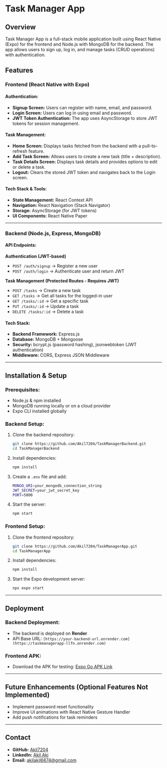 # Task Manager App

## Overview

Task Manager App is a full-stack mobile application built using React Native (Expo) for the frontend and Node.js with MongoDB for the backend. The app allows users to sign up, log in, and manage tasks (CRUD operations) with authentication.

## Features

### Frontend (React Native with Expo)

#### Authentication:

- **Signup Screen:** Users can register with name, email, and password.
- **Login Screen:** Users can log in using email and password.
- **JWT Token Authentication:** The app uses AsyncStorage to store JWT tokens for session management.

#### Task Management:

- **Home Screen:** Displays tasks fetched from the backend with a pull-to-refresh feature.
- **Add Task Screen:** Allows users to create a new task (title + description).
- **Task Details Screen:** Displays task details and provides options to edit or delete a task.
- **Logout:** Clears the stored JWT token and navigates back to the Login screen.

#### Tech Stack & Tools:

- **State Management:** React Context API
- **Navigation:** React Navigation (Stack Navigator)
- **Storage:** AsyncStorage (for JWT tokens)
- **UI Components:** React Native Paper

---

### Backend (Node.js, Express, MongoDB)

#### API Endpoints:

**Authentication (JWT-based)**

- `POST /auth/signup` → Register a new user
- `POST /auth/login` → Authenticate user and return JWT

**Task Management (Protected Routes - Requires JWT)**

- `POST /tasks` → Create a new task
- `GET /tasks` → Get all tasks for the logged-in user
- `GET /tasks/:id` → Get a specific task
- `PUT /tasks/:id` → Update a task
- `DELETE /tasks/:id` → Delete a task

#### Tech Stack:

- **Backend Framework:** Express.js
- **Database:** MongoDB + Mongoose
- **Security:** bcrypt.js (password hashing), jsonwebtoken (JWT authentication)
- **Middleware:** CORS, Express JSON Middleware

---

## Installation & Setup

### Prerequisites:

- Node.js & npm installed
- MongoDB running locally or on a cloud provider
- Expo CLI installed globally

### Backend Setup:

1. Clone the backend repository:
   ```sh
   git clone https://github.com/Akil7204/TaskManagerBackend.git
   cd TaskManagerBackend
   ```
2. Install dependencies:
   ```sh
   npm install
   ```
3. Create a `.env` file and add:
   ```sh
   MONGO_URI=your_mongodb_connection_string
   JWT_SECRET=your_jwt_secret_key
   PORT=5000
   ```
4. Start the server:
   ```sh
   npm start
   ```

### Frontend Setup:

1. Clone the frontend repository:
   ```sh
   git clone https://github.com/Akil7204/TaskManagerApp.git
   cd TaskManagerApp
   ```
2. Install dependencies:
   ```sh
   npm install
   ```
3. Start the Expo development server:
   ```sh
   npx expo start
   ```

---

## Deployment

### Backend Deployment:

- The backend is deployed on **Render**
- API Base URL: `[https://your-backend-url.onrender.com](https://taskmanagerapp-llfn.onrender.com)`

### Frontend APK:

- Download the APK for testing: [Expo Go APK Link](https://expo.dev/accounts/akil_aki/projects/TaskManagerApp/builds/f2b259f1-85a8-46ea-981c-5fa59d6ab0df)

---

## Future Enhancements (Optional Features Not Implemented)

- Implement password reset functionality
- Improve UI animations with React Native Gesture Handler
- Add push notifications for task reminders

---

## Contact

- **GitHub:** [Akil7204](https://github.com/Akil7204)
- **LinkedIn:** [Akil Aki](https://www.linkedin.com/in/akil-aki01/)
- **Email:** [akilakil6874@gmail.com](mailto\:akilakil6874@gmail.com)

